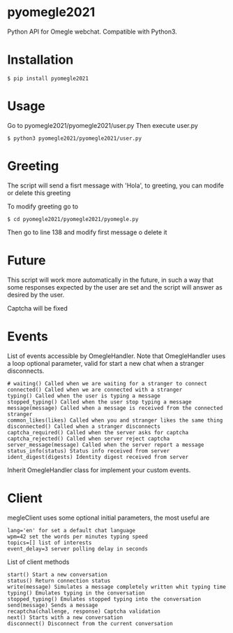 # pyomegle2021
Python API for Omegle webchat. Compatible with Python3.
# Installation 
    $ pip install pyomegle2021
# Usage
Go to pyomegle2021/pyomegle2021/user.py
Then execute user.py

    $ python3 pyomegle2021/pyomegle2021/user.py

# Greeting
The script will send a fisrt message with 'Hola', to greeting, you can modife or delete this greeting

To modify greeting go to 

    $ cd pyomegle2021/pyomegle2021/pyomegle.py

Then go to line 138 and modify first message o delete it

# Future
This script will work more automatically in the future, in such a way that some responses expected by the user are set and the script will answer as desired by the user.

Captcha will be fixed

# Events
List of events accessible by OmegleHandler. Note that OmegleHandler uses a loop optional parameter, valid for start a new chat when a stranger disconnects.

    # waiting() Called when we are waiting for a stranger to connect
    connected() Called when we are connected with a stranger
    typing() Called when the user is typing a message
    stopped_typing() Called when the user stop typing a message
    message(message) Called when a message is received from the connected stranger
    common_likes(likes) Called when you and stranger likes the same thing
    disconnected() Called when a stranger disconnects
    captcha_required() Called when the server asks for captcha
    captcha_rejected() Called when server reject captcha
    server_message(message) Called when the server report a message
    status_info(status) Status info received from server
    ident_digest(digests) Identity digest received from server

Inherit OmegleHandler class for implement your custom events.
# Client

megleClient uses some optional initial parameters, the most useful are

    lang='en' for set a default chat language
    wpm=42 set the words per minutes typing speed
    topics=[] list of interests
    event_delay=3 server polling delay in seconds

List of client methods

    start() Start a new conversation
    status() Return connection status
    write(message) Simulates a message completely written whit typing time
    typing() Emulates typing in the conversation
    stopped_typing() Emulates stopped typing into the conversation
    send(message) Sends a message
    recaptcha(challenge, response) Captcha validation
    next() Starts with a new conversation
    disconnect() Disconnect from the current conversation

